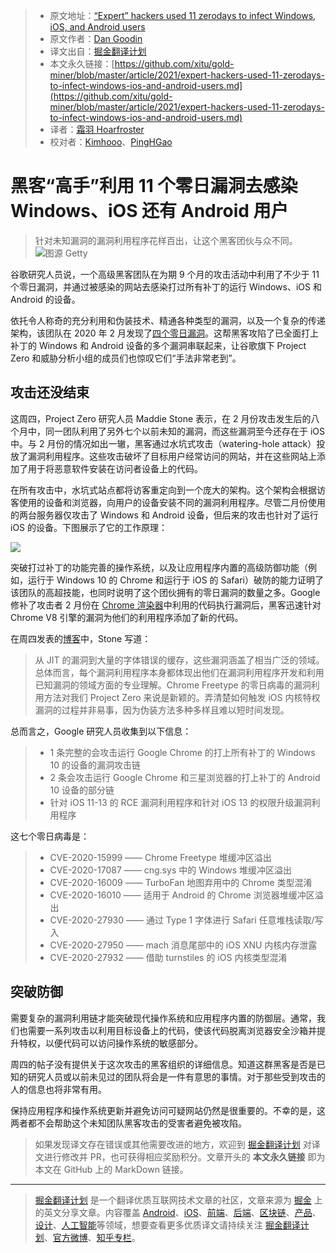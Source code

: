 > * 原文地址：[“Expert” hackers used 11 zerodays to infect Windows, iOS, and Android users](https://arstechnica.com/information-technology/2021/03/expert-hackers-used-11-zerodays-to-infect-windows-ios-and-android-users/)
> * 原文作者：[Dan Goodin](https://arstechnica.com/author/dan-goodin/)
> * 译文出自：[掘金翻译计划](https://github.com/xitu/gold-miner)
> * 本文永久链接：[https://github.com/xitu/gold-miner/blob/master/article/2021/expert-hackers-used-11-zerodays-to-infect-windows-ios-and-android-users.md](https://github.com/xitu/gold-miner/blob/master/article/2021/expert-hackers-used-11-zerodays-to-infect-windows-ios-and-android-users.md)
> * 译者：[霜羽 Hoarfroster](https://github.com/PassionPenguin)
> * 校对者：[Kimhooo](https://github.com/Kimhooo)、[PingHGao](https://github.com/PingHGao)

# 黑客“高手”利用 11 个零日漏洞去感染 Windows、iOS 还有 Android 用户

> 针对未知漏洞的漏洞利用程序花样百出，让这个黑客团伙与众不同。
![图源 Getty](https://cdn.arstechnica.net/wp-content/uploads/2020/11/zeroday-800x534.jpg)

谷歌研究人员说，一个高级黑客团队在为期 9 个月的攻击活动中利用了不少于 11 个零日漏洞，并通过被感染的网站去感染打过所有补丁的运行 Windows、iOS 和 Android 的设备。

依托令人称奇的充分利用和伪装技术、精通各种类型的漏洞，以及一个复杂的传递架构，该团队在 2020 年 2 月发现了[四个零日漏洞](https://arstechnica.com/information-technology/2021/01/hackers-used-4-0days-to-infect-windows-and-android-devices/)。这帮黑客攻陷了已全面打上补丁的 Windows 和 Android 设备的多个漏洞串联起来，让谷歌旗下 Project Zero 和威胁分析小组的成员们也惊叹它们“手法非常老到”。

## 攻击还没结束

这周四，Project Zero 研究人员 Maddie Stone 表示，在 2 月份攻击发生后的八个月中，同一团队利用了另外七个以前未知的漏洞，而这些漏洞至今还存在于 iOS 中。与 2 月份的情况如出一辙，黑客通过水坑式攻击（watering-hole attack）投放了漏洞利用程序。这些攻击破坏了目标用户经常访问的网站，并在这些网站上添加了用于将恶意软件安装在访问者设备上的代码。

在所有攻击中，水坑式站点都将访客重定向到一个庞大的架构。这个架构会根据访客使用的设备和浏览器，向用户的设备安装不同的漏洞利用程序。尽管二月份使用的两台服务器仅攻击了 Windows 和 Android 设备，但后来的攻击也针对了运行 iOS 的设备。下图展示了它的工作原理：

![](https://cdn.arstechnica.net/wp-content/uploads/2021/03/device-flow-diagram.jpg)

突破打过补丁的功能完善的操作系统，以及让应用程序内置的高级防御功能（例如，运行于 Windows 10 的 Chrome 和运行于 iOS 的 Safari）破防的能力证明了该团队的高超技能，也同时说明了这个团伙拥有的零日漏洞的数量之多。Google 修补了攻击者 2 月份在 [Chrome 渲染器](https://nvd.nist.gov/vuln/detail/CVE-2020-15999)中利用的代码执行漏洞后，黑客迅速针对 Chrome V8 引擎的漏洞为他们的利用程序添加了新的代码。

在周四发表的[博客](https://googleprojectzero.blogspot.com/2021/03/in-wild-series-october-2020-0-day.html)中，Stone 写道：

> 从 JIT 的漏洞到大量的字体错误的缓存，这些漏洞涵盖了相当广泛的领域。总体而言，每个漏洞利用程序本身都体现出他们在漏洞利用程序开发和利用已知漏洞的领域方面的专业理解。Chrome Freetype 的零日病毒的漏洞利用方法对我们 Project Zero 来说是新颖的。弄清楚如何触发 iOS 内核特权漏洞的过程并非易事，因为伪装方法多种多样且难以短时间发现。

总而言之，Google 研究人员收集到以下信息：

> * 1 条完整的会攻击运行 Google Chrome 的打上所有补丁的 Windows 10 的设备的漏洞攻击链
> * 2 条会攻击运行 Google Chrome 和三星浏览器的打上补丁的 Android 10 设备的部分链
> * 针对 iOS 11-13 的 RCE 漏洞利用程序和针对 iOS 13 的权限升级漏洞利用程序

这七个零日病毒是：

> * CVE-2020-15999 —— Chrome Freetype 堆缓冲区溢出
> * CVE-2020-17087 —— cng.sys 中的 Windows 堆缓冲区溢出
> * CVE-2020-16009 —— TurboFan 地图弃用中的 Chrome 类型混淆
> * CVE-2020-16010 —— 适用于 Android 的 Chrome 浏览器堆缓冲区溢出
> * CVE-2020-27930 —— 通过 Type 1 字体进行 Safari 任意堆栈读取/写入
> * CVE-2020-27950 —— mach 消息尾部中的 iOS XNU 内核内存泄露
> * CVE-2020-27932 —— 借助 turnstiles 的 iOS 内核类型混淆

## 突破防御

需要复杂的漏洞利用链才能突破现代操作系统和应用程序内置的防御层。通常，我们也需要一系列攻击以利用目标设备上的代码，使该代码脱离浏览器安全沙箱并提升特权，以便代码可以访问操作系统的敏感部分。

周四的帖子没有提供关于这次攻击的黑客组织的详细信息。知道这群黑客是否是已知的研究人员或以前未见过的团队将会是一件有意思的事情。对于那些受到攻击的人的信息也将非常有用。

保持应用程序和操作系统更新并避免访问可疑网站仍然是很重要的。不幸的是，这两者都不会帮助这个未知团队黑客攻击的受害者避免被攻陷。

> 如果发现译文存在错误或其他需要改进的地方，欢迎到 [掘金翻译计划](https://github.com/xitu/gold-miner) 对译文进行修改并 PR，也可获得相应奖励积分。文章开头的 **本文永久链接** 即为本文在 GitHub 上的 MarkDown 链接。

---

> [掘金翻译计划](https://github.com/xitu/gold-miner) 是一个翻译优质互联网技术文章的社区，文章来源为 [掘金](https://juejin.im) 上的英文分享文章。内容覆盖 [Android](https://github.com/xitu/gold-miner#android)、[iOS](https://github.com/xitu/gold-miner#ios)、[前端](https://github.com/xitu/gold-miner#前端)、[后端](https://github.com/xitu/gold-miner#后端)、[区块链](https://github.com/xitu/gold-miner#区块链)、[产品](https://github.com/xitu/gold-miner#产品)、[设计](https://github.com/xitu/gold-miner#设计)、[人工智能](https://github.com/xitu/gold-miner#人工智能)等领域，想要查看更多优质译文请持续关注 [掘金翻译计划](https://github.com/xitu/gold-miner)、[官方微博](http://weibo.com/juejinfanyi)、[知乎专栏](https://zhuanlan.zhihu.com/juejinfanyi)。
